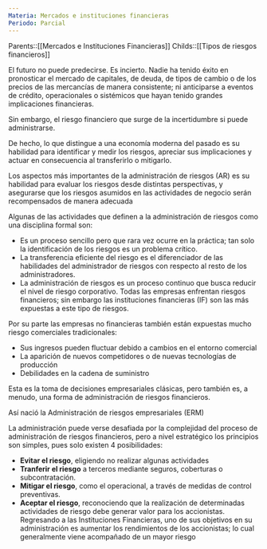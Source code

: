 ```yaml
---
Materia: Mercados e instituciones financieras
Periodo: Parcial
---
```

Parents::[[Mercados e Instituciones Financieras]]
Childs::[[Tipos de riesgos financieros]]

El futuro no puede predecirse. Es incierto. Nadie ha tenido éxito en pronosticar el mercado de capitales, de deuda, de tipos de cambio o de los precios de las mercancías de manera consistente; ni anticiparse a eventos de crédito, operacionales o sistémicos que hayan tenido grandes implicaciones financieras. 

Sin embargo, el riesgo financiero que surge de la incertidumbre si puede administrarse. 

De hecho, lo que distingue a una economía moderna del pasado es su habilidad para identificar y medir los riesgos, apreciar sus implicaciones y actuar en consecuencia al transferirlo o mitigarlo.

Los aspectos más importantes de la administración de riesgos (AR) es su habilidad para evaluar los riesgos desde distintas perspectivas, y asegurarse que los riesgos asumidos en las actividades de negocio serán recompensados de manera adecuada

Algunas de las actividades que definen a la administración de riesgos como una disciplina formal son: 
- Es un proceso sencillo pero que rara vez ocurre en la práctica; tan solo la identificación de los riesgos es un problema crítico. 
- La transferencia eficiente del riesgo es el diferenciador de las habilidades del administrador de riesgos con respecto al resto de los administradores. 
- La administración de riesgos es un proceso continuo que busca reducir el nivel de riesgo corporativo. 
Todas las empresas enfrentan riesgos financieros; sin embargo las instituciones financieras (IF) son las más expuestas a este tipo de riesgos. 

Por su parte las empresas no financieras también están expuestas mucho riesgo comerciales tradicionales:
- Sus ingresos pueden fluctuar debido a cambios en el entorno comercial
- La aparición de nuevos competidores o de nuevas tecnologías de producción
- Debilidades en la cadena de suministro 

Esta es la toma de decisiones empresariales clásicas, pero también es, a menudo, una forma de administración de riesgos financieros. 

Así nació la Administración de riesgos empresariales (ERM)

La administración puede verse desafiada por la complejidad del proceso de administración de riesgos financieros, pero a nivel estratégico los principios son simples, pues solo existen 4 posibilidades: 
- **Evitar el riesgo**, eligiendo no realizar algunas actividades 
- **Tranferir el riesgo** a terceros mediante seguros, coberturas o subcontratación. 
- **Mitigar el riesgo**, como el operacional, a través de medidas de control preventivas. 
- **Aceptar el riesgo**, reconociendo que la realización de determinadas actividades de riesgo debe generar valor para los accionistas. 
Regresando a las Instituciones Financieras, uno de sus objetivos en su administración es aumentar los rendimientos de los accionistas; lo cual generalmente viene acompañado de un mayor riesgo 

